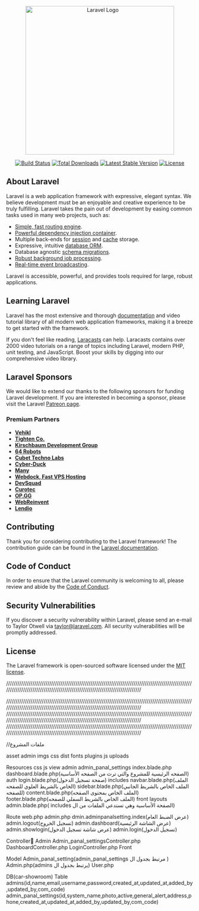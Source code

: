<p align="center"><a href="https://laravel.com" target="_blank"><img src="https://raw.githubusercontent.com/laravel/art/master/logo-lockup/5%20SVG/2%20CMYK/1%20Full%20Color/laravel-logolockup-cmyk-red.svg" width="400" alt="Laravel Logo"></a></p>

<p align="center">
<a href="https://travis-ci.org/laravel/framework"><img src="https://travis-ci.org/laravel/framework.svg" alt="Build Status"></a>
<a href="https://packagist.org/packages/laravel/framework"><img src="https://img.shields.io/packagist/dt/laravel/framework" alt="Total Downloads"></a>
<a href="https://packagist.org/packages/laravel/framework"><img src="https://img.shields.io/packagist/v/laravel/framework" alt="Latest Stable Version"></a>
<a href="https://packagist.org/packages/laravel/framework"><img src="https://img.shields.io/packagist/l/laravel/framework" alt="License"></a>
</p>

## About Laravel

Laravel is a web application framework with expressive, elegant syntax. We believe development must be an enjoyable and creative experience to be truly fulfilling. Laravel takes the pain out of development by easing common tasks used in many web projects, such as:

- [Simple, fast routing engine](https://laravel.com/docs/routing).
- [Powerful dependency injection container](https://laravel.com/docs/container).
- Multiple back-ends for [session](https://laravel.com/docs/session) and [cache](https://laravel.com/docs/cache) storage.
- Expressive, intuitive [database ORM](https://laravel.com/docs/eloquent).
- Database agnostic [schema migrations](https://laravel.com/docs/migrations).
- [Robust background job processing](https://laravel.com/docs/queues).
- [Real-time event broadcasting](https://laravel.com/docs/broadcasting).

Laravel is accessible, powerful, and provides tools required for large, robust applications.

## Learning Laravel

Laravel has the most extensive and thorough [documentation](https://laravel.com/docs) and video tutorial library of all modern web application frameworks, making it a breeze to get started with the framework.

If you don't feel like reading, [Laracasts](https://laracasts.com) can help. Laracasts contains over 2000 video tutorials on a range of topics including Laravel, modern PHP, unit testing, and JavaScript. Boost your skills by digging into our comprehensive video library.

## Laravel Sponsors

We would like to extend our thanks to the following sponsors for funding Laravel development. If you are interested in becoming a sponsor, please visit the Laravel [Patreon page](https://patreon.com/taylorotwell).

### Premium Partners

- **[Vehikl](https://vehikl.com/)**
- **[Tighten Co.](https://tighten.co)**
- **[Kirschbaum Development Group](https://kirschbaumdevelopment.com)**
- **[64 Robots](https://64robots.com)**
- **[Cubet Techno Labs](https://cubettech.com)**
- **[Cyber-Duck](https://cyber-duck.co.uk)**
- **[Many](https://www.many.co.uk)**
- **[Webdock, Fast VPS Hosting](https://www.webdock.io/en)**
- **[DevSquad](https://devsquad.com)**
- **[Curotec](https://www.curotec.com/services/technologies/laravel/)**
- **[OP.GG](https://op.gg)**
- **[WebReinvent](https://webreinvent.com/?utm_source=laravel&utm_medium=github&utm_campaign=patreon-sponsors)**
- **[Lendio](https://lendio.com)**

## Contributing

Thank you for considering contributing to the Laravel framework! The contribution guide can be found in the [Laravel documentation](https://laravel.com/docs/contributions).

## Code of Conduct

In order to ensure that the Laravel community is welcoming to all, please review and abide by the [Code of Conduct](https://laravel.com/docs/contributions#code-of-conduct).

## Security Vulnerabilities

If you discover a security vulnerability within Laravel, please send an e-mail to Taylor Otwell via [taylor@laravel.com](mailto:taylor@laravel.com). All security vulnerabilities will be promptly addressed.

## License

The Laravel framework is open-sourced software licensed under the [MIT license](https://opensource.org/licenses/MIT).

///////////////////////////////////////////////////////////////////////////////////////////////////////////////////////////////////////////////////////////////////////////

///////////////////////////////////////////////////////////////////////////////////////////////////////////////////////////////////////////////////////////////////////////
///////////////////////////////////////////////////////////////////////////////////////////////////////////////////////////////////////////////////////////////////////////
///////////////////////////////////////////////////////////////////////////////////////////////////////////////////////////////////////////////////////////////////////////

//ملفات المشروع

asset
    admin
      imgs
      css
      dist
      fonts
      plugins
      js
      uploads

Resources
    css
    js
    view
        admin
            admin_panal_settings
                  index.blade.php
         dashboard.blade.php(الصفحه الرئيسية للمشروع والتي ترث من الصفحه الأساسية)
       auth
           login.blade.php(صفحة تسجيل الدخول)
       includes
             navbar.blade.php(الملف الخاص بالشريط العلوي للصفحه)
              sidebar.blade.php(الملف الخاص بالشريط الجانبي للصفحه)
             content.blade.php(الملف الخاص بمحتوى الصفحه)
             footer.blade.php(الملف الخاص بالشريط السفلي للصفحه)
    front
    layouts
       admin.blade.php( includes الصفحة الأساسية وهي تستدعي الملفات من ال)
 
Route
    web.php
    admin.php
       dmin.adminpanalsetting.index(عرض الضبط العام)
       admin.logout(تسجيل الخروج)
             admin.dashboard(عرض الشاشة الرئيسية)
             admin.showlogin(عرض شاشة تسجيل الدخول)
             admin.login(تسجيل الدخول)

Controller
    ِAdmin
       Admin_panal_settingsController.php
       DashboardController.php
       LoginController.php
    Front

Model
   Admin_panal_setting(admin_panal_settings مرتبط بجدول ال )
     Admin.php(admins يرتبط بجدول ال)
     User.php

DB(car-showroom)
    Table
       admins(id,name,email,username,password,created_at,updated_at,added_by,updated_by,com_code)
       admin_panal_settings(id,system_name,photo,active,general_alert,address,phone,created_at,updated_at,added_by,updated_by,com_code)
